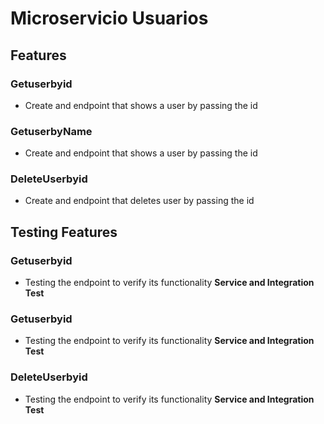 
# Microservicio Usuarios

## Features

### Getuserbyid
- Create and endpoint that shows a user by passing the id

### GetuserbyName
- Create and endpoint that shows a user by passing the id

### DeleteUserbyid
- Create and endpoint that deletes user by passing the id


## Testing Features

### Getuserbyid
- Testing the endpoint to verify its functionality **Service and Integration Test**

### Getuserbyid
- Testing the endpoint to verify its functionality **Service and Integration Test**

### DeleteUserbyid
- Testing the endpoint to verify its functionality **Service and Integration Test**

